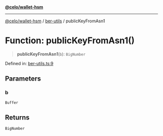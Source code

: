 [**@celo/wallet-hsm**](../../README.md)

***

[@celo/wallet-hsm](../../README.md) / [ber-utils](../README.md) / publicKeyFromAsn1

# Function: publicKeyFromAsn1()

> **publicKeyFromAsn1**(`b`): `BigNumber`

Defined in: [ber-utils.ts:9](https://github.com/celo-org/developer-tooling/blob/master/packages/sdk/wallets/wallet-hsm/src/ber-utils.ts#L9)

## Parameters

### b

`Buffer`

## Returns

`BigNumber`
